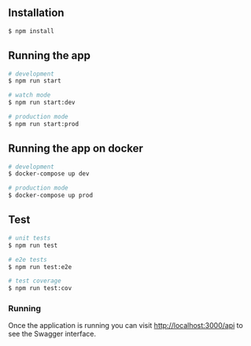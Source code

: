 ## Installation

```bash
$ npm install
```

## Running the app

```bash
# development
$ npm run start

# watch mode
$ npm run start:dev

# production mode
$ npm run start:prod
```


## Running the app on docker

```bash
# development
$ docker-compose up dev

# production mode
$ docker-compose up prod
```

## Test

```bash
# unit tests
$ npm run test

# e2e tests
$ npm run test:e2e

# test coverage
$ npm run test:cov
```


### Running

Once the application is running you can visit [http://localhost:3000/api](http://localhost:3000/api) to see the Swagger interface.
